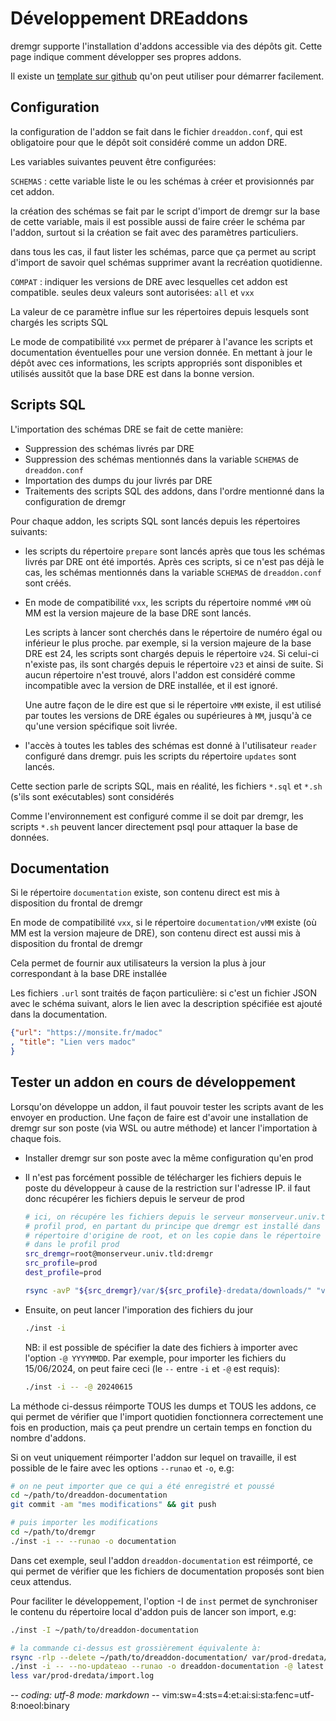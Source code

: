 # Développement DREaddons

dremgr supporte l'installation d'addons accessible via des dépôts git. Cette
page indique comment développer ses propres addons.

Il existe un [template sur github](https://github.com/PC-Scol/dreaddon-template)
qu'on peut utiliser pour démarrer facilement.

## Configuration

la configuration de l'addon se fait dans le fichier `dreaddon.conf`, qui est
obligatoire pour que le dépôt soit considéré comme un addon DRE.

Les variables suivantes peuvent être configurées:

`SCHEMAS`
: cette variable liste le ou les schémas à créer et provisionnés par cet addon.

  la création des schémas se fait par le script d'import de dremgr sur la base
  de cette variable, mais il est possible aussi de faire créer le schéma par
  l'addon, surtout si la création se fait avec des paramètres particuliers.

  dans tous les cas, il faut lister les schémas, parce que ça permet au script
  d'import de savoir quel schémas supprimer avant la recréation quotidienne.

`COMPAT`
: indiquer les versions de DRE avec lesquelles cet addon est compatible. seules
  deux valeurs sont autorisées: `all` et `vxx`

  La valeur de ce paramètre influe sur les répertoires depuis lesquels sont
  chargés les scripts SQL

  Le mode de compatibilité `vxx` permet de préparer à l'avance les scripts et
  documentation éventuelles pour une version donnée. En mettant à jour le dépôt
  avec ces informations, les scripts appropriés sont disponibles et utilisés
  aussitôt que la base DRE est dans la bonne version.

## Scripts SQL

L'importation des schémas DRE se fait de cette manière:

* Suppression des schémas livrés par DRE
* Suppression des schémas mentionnés dans la variable `SCHEMAS` de
  `dreaddon.conf`
* Importation des dumps du jour livrés par DRE
* Traitements des scripts SQL des addons, dans l'ordre mentionné dans la
  configuration de dremgr

Pour chaque addon, les scripts SQL sont lancés depuis les répertoires suivants:

* les scripts du répertoire `prepare` sont lancés après que tous les schémas
  livrés par DRE ont été importés. Après ces scripts, si ce n'est pas déjà le
  cas, les schémas mentionnés dans la variable `SCHEMAS` de `dreaddon.conf` sont
  créés.
* En mode de compatibilité `vxx`, les scripts du répertoire nommé `vMM` où MM
  est la version majeure de la base DRE sont lancés.

  Les scripts à lancer sont cherchés dans le répertoire de numéro égal ou
  inférieur le plus proche. par exemple, si la version majeure de la base DRE
  est 24, les scripts sont chargés depuis le répertoire `v24`. Si celui-ci
  n'existe pas, ils sont chargés depuis le répertoire `v23` et ainsi de suite.
  Si aucun répertoire n'est trouvé, alors l'addon est considéré comme
  incompatible avec la version de DRE installée, et il est ignoré.

  Une autre façon de le dire est que si le répertoire `vMM` existe, il est
  utilisé par toutes les versions de DRE égales ou supérieures à `MM`, jusqu'à
  ce qu'une version spécifique soit livrée.
* l'accès à toutes les tables des schémas est donné à l'utilisateur `reader`
  configuré dans dremgr. puis les scripts du répertoire `updates` sont lancés.

Cette section parle de scripts SQL, mais en réalité, les fichiers `*.sql` et
`*.sh` (s'ils sont exécutables) sont considérés

Comme l'environnement est configuré comme il se doit par dremgr, les scripts
`*.sh` peuvent lancer directement psql pour attaquer la base de données. 

## Documentation

Si le répertoire `documentation` existe, son contenu direct est mis à
disposition du frontal de dremgr

En mode de compatibilité `vxx`, si le répertoire `documentation/vMM` existe (où
MM est la version majeure de DRE), son contenu direct est aussi mis à
disposition du frontal de dremgr

Cela permet de fournir aux utilisateurs la version la plus à jour correspondant
à la base DRE installée

Les fichiers `.url` sont traités de façon particulière: si c'est un fichier JSON
avec le schéma suivant, alors le lien avec la description spécifiée est ajouté
dans la documentation.
~~~json
{"url": "https://monsite.fr/madoc"
, "title": "Lien vers madoc"
}
~~~

## Tester un addon en cours de développement

Lorsqu'on développe un addon, il faut pouvoir tester les scripts avant de les
envoyer en production. Une façon de faire est d'avoir une installation de dremgr
sur son poste (via WSL ou autre méthode) et lancer l'importation à chaque fois.

* Installer dremgr sur son poste avec la même configuration qu'en prod
* Il n'est pas forcément possible de télécharger les fichiers depuis le poste du
  développeur à cause de la restriction sur l'adresse IP. il faut donc récupérer
  les fichiers depuis le serveur de prod
  ~~~sh
  # ici, on récupére les fichiers depuis le serveur monserveur.univ.tld dans le
  # profil prod, en partant du principe que dremgr est installé dans le
  # répertoire d'origine de root, et on les copie dans le répertoire courant
  # dans le profil prod
  src_dremgr=root@monserveur.univ.tld:dremgr
  src_profile=prod
  dest_profile=prod

  rsync -avP "${src_dremgr}/var/${src_profile}-dredata/downloads/" "var/${dest_profile}-dredata/downloads/"
  ~~~
* Ensuite, on peut lancer l'imporation des fichiers du jour
  ~~~sh
  ./inst -i
  ~~~

  NB: il est possible de spécifier la date des fichiers à importer avec l'option
  `-@ YYYYMMDD`. Par exemple, pour importer les fichiers du 15/06/2024, on peut
  faire ceci (le `--` entre `-i` et `-@` est requis):
  ~~~sh
  ./inst -i -- -@ 20240615
  ~~~

La méthode ci-dessus réimporte TOUS les dumps et TOUS les addons, ce qui permet
de vérifier que l'import quotidien fonctionnera correctement une fois en
production, mais ça peut prendre un certain temps en fonction du nombre
d'addons.

Si on veut uniquement réimporter l'addon sur lequel on travaille, il est
possible de le faire avec les options `--runao` et `-o`, e.g:
~~~sh
# on ne peut importer que ce qui a été enregistré et poussé
cd ~/path/to/dreaddon-documentation
git commit -am "mes modifications" && git push

# puis importer les modifications
cd ~/path/to/dremgr
./inst -i -- --runao -o documentation
~~~
Dans cet exemple, seul l'addon `dreaddon-documentation` est réimporté, ce qui
permet de vérifier que les fichiers de documentation proposés sont bien ceux
attendus.

Pour faciliter le développement, l'option -I de `inst` permet de synchroniser le
contenu du répertoire local d'addon puis de lancer son import, e.g:

~~~sh
./inst -I ~/path/to/dreaddon-documentation

# la commande ci-dessus est grossièrement équivalente à:
rsync -rlp --delete ~/path/to/dreaddon-documentation/ var/prod-dredata/addons/dreaddon-documentation/
./inst -i -- --no-updateao --runao -o dreaddon-documentation -@ latest
less var/prod-dredata/import.log
~~~

-*- coding: utf-8 mode: markdown -*- vim:sw=4:sts=4:et:ai:si:sta:fenc=utf-8:noeol:binary